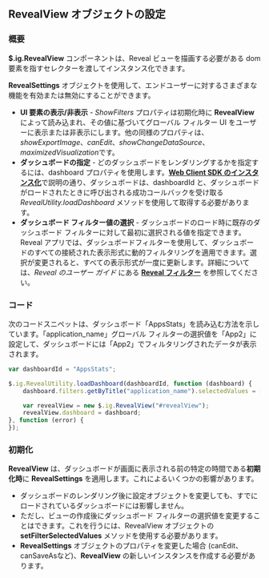 ## RevealView オブジェクトの設定

### 概要

__$.ig.RevealView__ コンポーネントは、Reveal ビューを描画する必要がある dom 要素を指すセレクターを渡してインスタンス化できます。

**RevealSettings** オブジェクトを使用して、エンドユーザーに対するさまざまな機能を有効または無効にすることができます。

  - **UI 要素の表示/非表示** -  *ShowFilters* プロパティは初期化時に **RevealView** によって読み込まれ、その値に基づいてグローバル フィルター UI をユーザーに表示または非表示にします。他の同様のプロパティは、*showExportImage*、*canEdit*、*showChangeDataSource*、*maximizedVisualization*です。
  - **ダッシュボードの指定** - どのダッシュボードをレンダリングするかを指定するには、dashboard プロパティを使用します。[**Web Client SDK のインスタンス化**](~/jp/developer/setup-configuration/setup-configuration-web.html#instantiate-web-client-sdk)で説明の通り、ダッシュボードは、dashboardId と、ダッシュボードがロードされたときに呼び出される成功コールバックを受け取る *RevealUtility.loadDashboard* メソッドを使用して取得する必要があります。
  - **ダッシュボード フィルター値の選択** - ダッシュボードのロード時に既存のダッシュボード フィルターに対して最初に選択される値を指定できます。Reveal アプリでは、ダッシュボードフィルターを使用して、ダッシュボードのすべての接続された表示形式に動的フィルタリングを適用できます。選択が変更されると、すべての表示形式が一度に更新します。詳細については、_Reveal のユーザー ガイド_ にある [**Reveal フィルター**](https://www.revealbi.io/help/filters)  を参照してください。

### コード

次のコードスニペットは、ダッシュボード「AppsStats」を読み込む方法を示しています。「application_name」グローバル フィルターの選択値を「App2」に設定して、ダッシュボードには「App2」でフィルタリングされたデータが表示されます。

``` js
var dashboardId = "AppsStats";

$.ig.RevealUtility.loadDashboard(dashboardId, function (dashboard) {
    dashboard.filters.getByTitle("application_name").selectedValues = ["App2"];

    var revealView = new $.ig.RevealView("#revealView");
    revealView.dashboard = dashboard;
}, function (error) {
});
```

### 初期化

**RevealView** は、ダッシュボードが画面に表示される前の特定の時間である**初期化時**に **RevealSettings** を適用します。これによるいくつかの影響があります。

  - ダッシュボードのレンダリング後に設定オブジェクトを変更しても、すでにロードされているダッシュボードには影響しません。
  - ただし、ビューの作成後にダッシュボード フィルターの選択値を変更することはできます。これを行うには、RevealView オブジェクトの **setFilterSelectedValues** メソッドを使用する必要があります。
  - **RevealSettings** オブジェクトのプロパティを変更した場合 (canEdit、canSaveAsなど)、**RevealView** の新しいインスタンスを作成する必要があります。
